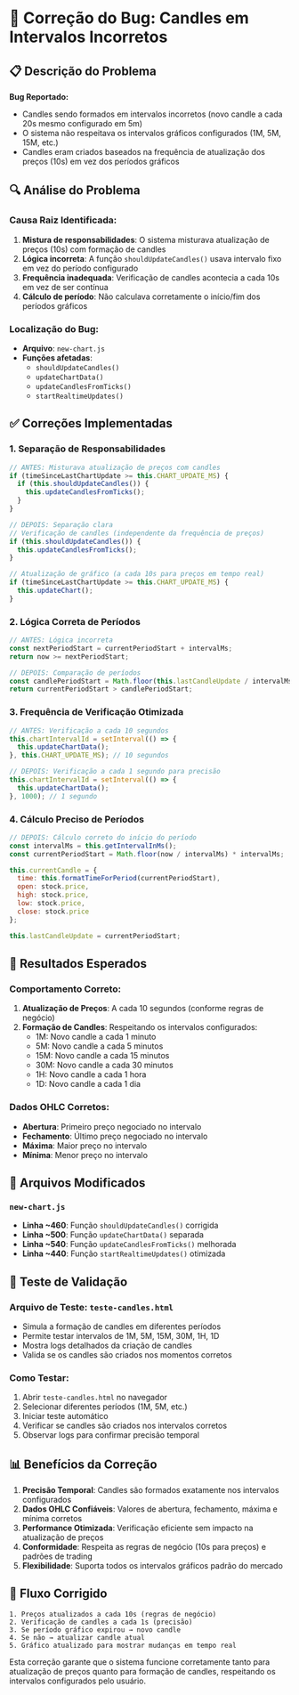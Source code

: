 # 🔧 Correção do Bug: Candles em Intervalos Incorretos

## 📋 Descrição do Problema

**Bug Reportado:**
- Candles sendo formados em intervalos incorretos (novo candle a cada 20s mesmo configurado em 5m)
- O sistema não respeitava os intervalos gráficos configurados (1M, 5M, 15M, etc.)
- Candles eram criados baseados na frequência de atualização dos preços (10s) em vez dos períodos gráficos

## 🔍 Análise do Problema

### Causa Raiz Identificada:
1. **Mistura de responsabilidades**: O sistema misturava atualização de preços (10s) com formação de candles
2. **Lógica incorreta**: A função `shouldUpdateCandles()` usava intervalo fixo em vez do período configurado
3. **Frequência inadequada**: Verificação de candles acontecia a cada 10s em vez de ser contínua
4. **Cálculo de período**: Não calculava corretamente o início/fim dos períodos gráficos

### Localização do Bug:
- **Arquivo**: `new-chart.js`
- **Funções afetadas**: 
  - `shouldUpdateCandles()`
  - `updateChartData()`
  - `updateCandlesFromTicks()`
  - `startRealtimeUpdates()`

## ✅ Correções Implementadas

### 1. **Separação de Responsabilidades**
```javascript
// ANTES: Misturava atualização de preços com candles
if (timeSinceLastChartUpdate >= this.CHART_UPDATE_MS) {
  if (this.shouldUpdateCandles()) {
    this.updateCandlesFromTicks();
  }
}

// DEPOIS: Separação clara
// Verificação de candles (independente da frequência de preços)
if (this.shouldUpdateCandles()) {
  this.updateCandlesFromTicks();
}

// Atualização de gráfico (a cada 10s para preços em tempo real)
if (timeSinceLastChartUpdate >= this.CHART_UPDATE_MS) {
  this.updateChart();
}
```

### 2. **Lógica Correta de Períodos**
```javascript
// ANTES: Lógica incorreta
const nextPeriodStart = currentPeriodStart + intervalMs;
return now >= nextPeriodStart;

// DEPOIS: Comparação de períodos
const candlePeriodStart = Math.floor(this.lastCandleUpdate / intervalMs) * intervalMs;
return currentPeriodStart > candlePeriodStart;
```

### 3. **Frequência de Verificação Otimizada**
```javascript
// ANTES: Verificação a cada 10 segundos
this.chartIntervalId = setInterval(() => {
  this.updateChartData();
}, this.CHART_UPDATE_MS); // 10 segundos

// DEPOIS: Verificação a cada 1 segundo para precisão
this.chartIntervalId = setInterval(() => {
  this.updateChartData();
}, 1000); // 1 segundo
```

### 4. **Cálculo Preciso de Períodos**
```javascript
// DEPOIS: Cálculo correto do início do período
const intervalMs = this.getIntervalInMs();
const currentPeriodStart = Math.floor(now / intervalMs) * intervalMs;

this.currentCandle = {
  time: this.formatTimeForPeriod(currentPeriodStart),
  open: stock.price,
  high: stock.price,
  low: stock.price,
  close: stock.price
};

this.lastCandleUpdate = currentPeriodStart;
```

## 🎯 Resultados Esperados

### Comportamento Correto:
1. **Atualização de Preços**: A cada 10 segundos (conforme regras de negócio)
2. **Formação de Candles**: Respeitando os intervalos configurados:
   - 1M: Novo candle a cada 1 minuto
   - 5M: Novo candle a cada 5 minutos
   - 15M: Novo candle a cada 15 minutos
   - 30M: Novo candle a cada 30 minutos
   - 1H: Novo candle a cada 1 hora
   - 1D: Novo candle a cada 1 dia

### Dados OHLC Corretos:
- **Abertura**: Primeiro preço negociado no intervalo
- **Fechamento**: Último preço negociado no intervalo
- **Máxima**: Maior preço no intervalo
- **Mínima**: Menor preço no intervalo

## 🔧 Arquivos Modificados

### `new-chart.js`
- **Linha ~460**: Função `shouldUpdateCandles()` corrigida
- **Linha ~500**: Função `updateChartData()` separada
- **Linha ~540**: Função `updateCandlesFromTicks()` melhorada
- **Linha ~440**: Função `startRealtimeUpdates()` otimizada

## 🧪 Teste de Validação

### Arquivo de Teste: `teste-candles.html`
- Simula a formação de candles em diferentes períodos
- Permite testar intervalos de 1M, 5M, 15M, 30M, 1H, 1D
- Mostra logs detalhados da criação de candles
- Valida se os candles são criados nos momentos corretos

### Como Testar:
1. Abrir `teste-candles.html` no navegador
2. Selecionar diferentes períodos (1M, 5M, etc.)
3. Iniciar teste automático
4. Verificar se candles são criados nos intervalos corretos
5. Observar logs para confirmar precisão temporal

## 📊 Benefícios da Correção

1. **Precisão Temporal**: Candles são formados exatamente nos intervalos configurados
2. **Dados OHLC Confiáveis**: Valores de abertura, fechamento, máxima e mínima corretos
3. **Performance Otimizada**: Verificação eficiente sem impacto na atualização de preços
4. **Conformidade**: Respeita as regras de negócio (10s para preços) e padrões de trading
5. **Flexibilidade**: Suporta todos os intervalos gráficos padrão do mercado

## 🔄 Fluxo Corrigido

```
1. Preços atualizados a cada 10s (regras de negócio)
2. Verificação de candles a cada 1s (precisão)
3. Se período gráfico expirou → novo candle
4. Se não → atualizar candle atual
5. Gráfico atualizado para mostrar mudanças em tempo real
```

Esta correção garante que o sistema funcione corretamente tanto para atualização de preços quanto para formação de candles, respeitando os intervalos configurados pelo usuário.
